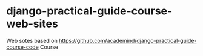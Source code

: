 # django-practical-guide-course-web-sites
Web sotes based on https://github.com/academind/django-practical-guide-course-code Course
